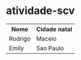 # atividade-scv

<table>
 <tr>
  <th>Nome</th>
  <th>Cidade natal</th>
 </tr>
  <tr>
    <td>Rodrigo</td>
    <td>Maceio</td>
  </tr>
  <tr>
    <td>Emily</td>
    <td>Sao Paulo</td>
  </tr>
</table>
